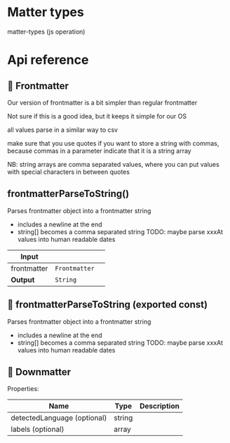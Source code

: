 # Matter types

matter-types (js operation)



# Api reference

## 🔹 Frontmatter

Our version of frontmatter is a bit simpler than regular frontmatter

Not sure if this is a good idea, but it keeps it simple for our OS

all values parse in a similar way to csv

make sure that you use quotes if you want to store a string with commas, because commas in a parameter indicate that it is a string array

NB: string arrays are comma separated values, where you can put values with special characters in between quotes








## frontmatterParseToString()

Parses frontmatter object into a frontmatter string
- includes a newline at the end
- string[] becomes a comma separated string
TODO: maybe parse xxxAt values into human readable dates


| Input      |    |    |
| ---------- | -- | -- |
| frontmatter | `Frontmatter` |  |
| **Output** | `String`   |    |



## 📄 frontmatterParseToString (exported const)

Parses frontmatter object into a frontmatter string
- includes a newline at the end
- string[] becomes a comma separated string
TODO: maybe parse xxxAt values into human readable dates


## 🔹 Downmatter

Properties: 

 | Name | Type | Description |
|---|---|---|
| detectedLanguage (optional) | string |  |
| labels (optional) | array |  |


